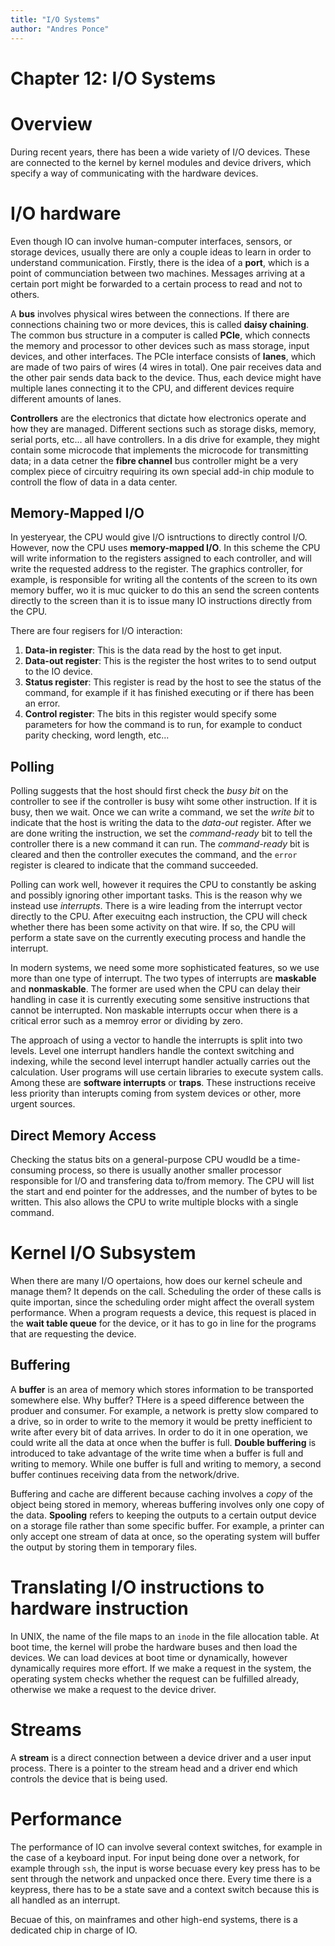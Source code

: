 ```yaml
---
title: "I/O Systems"
author: "Andres Ponce"
---
```

# Chapter 12: I/O Systems

# Overview
During recent years, there has been a wide variety of I/O devices. These 
are connected to the kernel by kernel modules and device drivers, which
specify a way of communicating with the hardware devices.

# I/O hardware
Even though IO can involve human-computer interfaces, sensors, or 
storage devices, usually there are only a couple ideas to learn in order
to understand communication. Firstly, there is the idea of a **port**, which
is a point of communciation between two machines. Messages arriving at a 
certain port might be forwarded to a certain process to read and not to others.

A **bus** involves physical wires between the connections. If there are 
connections chaining two or more devices, this is called **daisy chaining**.
The common bus structure in a computer is called **PCIe**, which connects the 
memory and processor to other devices such as mass storage, input devices, 
and other interfaces. The PCIe interface consists of **lanes**, which are made 
of two pairs of wires (4 wires in total). One pair receives data and the other 
pair sends data back to the device. Thus, each device might have multiple 
lanes connecting it to the CPU, and different devices require different 
amounts of lanes.

**Controllers** are the electronics that dictate how electronics operate 
and how they are managed. Different sections such as storage disks, memory, 
serial ports, etc... all have controllers. In a dis drive for example, they 
might contain some microcode that implements the microcode for transmitting 
data; in a data cetner the **fibre channel** bus controller might be a very 
complex piece of circuitry requiring its own special add-in  chip module
to controll the flow of data in a data center.

## Memory-Mapped I/O
In yesteryear, the CPU would give I/O isntructions to directly control
I/O. However, now the CPU uses **memory-mapped I/O**. In this scheme the CPU
will write information to the registers assigned to each controller, and will
write the requested address to the register. The graphics controller, for
example, is responsible for writing all the contents of the screen to its 
own memory buffer, wo it is muc quicker to do this an send the screen contents
directly to the screen than it is to issue many IO instructions directly from 
the CPU.

There are four regisers for I/O interaction:
1. **Data-in register**: This is the data read by the host to get input.
2. **Data-out register**: This is the register the host writes to to send output
to the IO device.
3. **Status register**: This register is read by the host to see the status of the
command, for example if it has finished executing or if there has been an error.
4. **Control register**: The bits in this register would specify some 
parameters for how the command is to run, for example to conduct parity checking,
word length, etc...

## Polling

Polling suggests that the host should first check the *busy bit* on the controller
to see if the controller is busy wiht some other instruction. If it is busy,
then we wait. Once we can write a command, we set the *write bit* to indicate 
that the host is writing the data to the *data-out* register. After we are 
done writing the instruction, we set the *command-ready* bit to tell the controller
there is a new command it can run. The *command-ready* bit is cleared and then
the controller executes the command, and the `error` register is cleared to 
indicate that the command succeeded.

Polling can work well, however it requires the CPU to constantly be asking 
and possibly ignoring other important tasks. This is the reason why we instead
use *interrupts*. There is a wire leading from the interrupt vector 
directly to the CPU. After execuitng each instruction, the CPU will check 
whether there has been some activity on that wire. If so, the CPU will perform
a state save on the currently executing process and handle the interrupt.

In modern systems, we need some more sophisticated features, so we use more than
one type of interrupt. The two types of interrupts are **maskable** and 
**nonmaskable**. The former are used when the CPU can delay their handling in
case it is currently executing some sensitive instructions that cannot be 
interrupted. Non maskable interrupts occur when there is a critical error 
such as a memroy error or dividing by zero.

The approach of using a vector to handle the interrupts is split into two 
levels. Level one interrupt handlers handle the context switching and indexing,
while the second level interrupt handler actually carries out the calculation.
User programs will use certain libraries to execute system calls. Among these
are **software interrupts** or **traps**. These instructions receive less
priority than interupts coming from system devices or other, more urgent sources.

## Direct Memory Access

Checking the status bits on a general-purpose CPU woudld be a time-consuming 
process, so there is usually another smaller processor responsible for 
I/O and transfering data to/from memory. The CPU will list the start and 
end pointer for the addresses, and the number of bytes to be written. This 
also allows the CPU to write multiple blocks with a single command.

# Kernel I/O Subsystem
When there are many I/O opertaions, how does our kernel scheule and manage them?
It depends on the call. Scheduling the order of these calls is quite importan,
since the scheduling order might affect the overall system performance. When a program
requests a device, this request is placed in the **wait table queue** for the device, or
it has to go in line for the programs that are requesting the device.

## Buffering
A **buffer** is an area of memory which stores information to be transported somewhere else.
Why buffer? THere is a speed difference between the produer and consumer. For example, 
a network is pretty slow compared to a drive, so in order to write to the memory it would be 
pretty inefficient to write after every bit of data arrives. In order to do it in one operation,
we could write all the data at once when the buffer is full. **Double buffering** is introduced
to take advantage of the write time when a buffer is full and writing to memory. While one buffer
is full and writing to memory, a second buffer continues receiving data from the network/drive.

Buffering and cache are different because caching involves a *copy* of the object being stored
in memory, whereas buffering involves only one copy of the data. **Spooling** refers to keeping
the outputs to a certain output device on a storage file rather than some specific buffer. For 
example, a printer can only accept one stream of data at once, so the operating system will 
buffer the output by storing them in temporary files.

# Translating I/O instructions to hardware instruction
In UNIX, the name of the file maps to an `inode` in the file allocation table.  At boot time,
the kernel will probe the hardware buses and then load the devices. We can load devices
at boot time or dynamically, however dynamically requires more effort. If we make a request
in the system, the operating system checks whether the request can be fulfilled already,
otherwise we make a request to the device driver.

# Streams
A **stream** is a direct connection between a device driver and a user input process. There is 
a pointer to the stream head and a driver end which controls the device that is being used.

# Performance
The performance of IO can involve several context switches, for example in the case of a 
keyboard input. For input being done over a network, for example through `ssh`, the input
is worse becuase every key press has to be sent through the network and unpacked once there.
Every time there is a keypress, there has to be a state save and a context switch because this
is all handled as an interrupt. 

Becuae of this, on mainframes and other high-end systems, there is a dedicated chip in charge of
IO.
